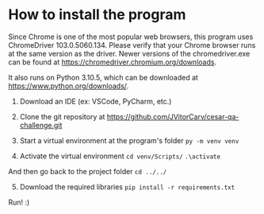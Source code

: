 # How to install the program

Since Chrome is one of the most popular web browsers, this program uses ChromeDriver 103.0.5060.134. Please verify that your Chrome browser runs at the same version as the driver. Newer versions of the chromedriver.exe can be found at https://chromedriver.chromium.org/downloads.

It also runs on Python 3.10.5, which can be downloaded at https://www.python.org/downloads/.

1. Download an IDE (ex: VSCode, PyCharm, etc.)

2. Clone the git repository at https://github.com/JVitorCarv/cesar-qa-challenge.git

3. Start a virtual environment at the program's folder
   `py -m venv venv`

4. Activate the virtual environment
   `cd venv/Scripts/`
   `.\activate`

And then go back to the project folder
`cd ../../`

5. Download the required libraries
   `pip install -r requirements.txt`

Run! :)
